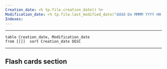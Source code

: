 ```yaml
---
Creation_date: <% tp.file.creation_date() %>
Modification_date: <% tp.file.last_modified_date("dddd Do MMMM YYYY HH:mm:ss") %>
Indexes:
---
```


----



```dataview
table Creation_date, Modification_date
from [[]]  sort Creation_date DESC
```























---
## Flash cards section
